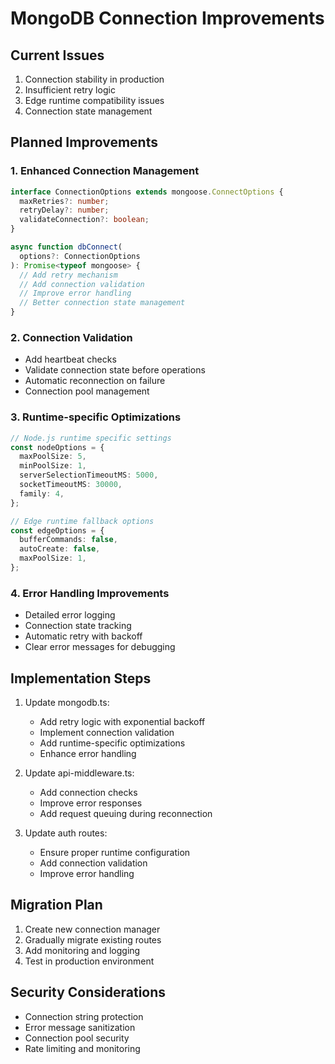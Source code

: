 # MongoDB Connection Improvements

## Current Issues

1. Connection stability in production
2. Insufficient retry logic
3. Edge runtime compatibility issues
4. Connection state management

## Planned Improvements

### 1. Enhanced Connection Management

```typescript
interface ConnectionOptions extends mongoose.ConnectOptions {
  maxRetries?: number;
  retryDelay?: number;
  validateConnection?: boolean;
}

async function dbConnect(
  options?: ConnectionOptions
): Promise<typeof mongoose> {
  // Add retry mechanism
  // Add connection validation
  // Improve error handling
  // Better connection state management
}
```

### 2. Connection Validation

- Add heartbeat checks
- Validate connection state before operations
- Automatic reconnection on failure
- Connection pool management

### 3. Runtime-specific Optimizations

```typescript
// Node.js runtime specific settings
const nodeOptions = {
  maxPoolSize: 5,
  minPoolSize: 1,
  serverSelectionTimeoutMS: 5000,
  socketTimeoutMS: 30000,
  family: 4,
};

// Edge runtime fallback options
const edgeOptions = {
  bufferCommands: false,
  autoCreate: false,
  maxPoolSize: 1,
};
```

### 4. Error Handling Improvements

- Detailed error logging
- Connection state tracking
- Automatic retry with backoff
- Clear error messages for debugging

## Implementation Steps

1. Update mongodb.ts:

   - Add retry logic with exponential backoff
   - Implement connection validation
   - Add runtime-specific optimizations
   - Enhance error handling

2. Update api-middleware.ts:

   - Add connection checks
   - Improve error responses
   - Add request queuing during reconnection

3. Update auth routes:
   - Ensure proper runtime configuration
   - Add connection validation
   - Improve error handling

## Migration Plan

1. Create new connection manager
2. Gradually migrate existing routes
3. Add monitoring and logging
4. Test in production environment

## Security Considerations

- Connection string protection
- Error message sanitization
- Connection pool security
- Rate limiting and monitoring
